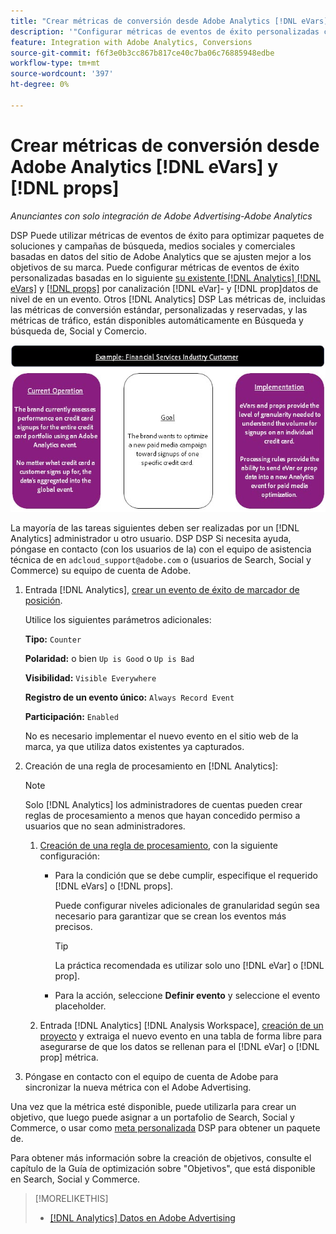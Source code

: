 ```yaml
---
title: "Crear métricas de conversión desde Adobe Analytics [!DNL eVars] y props"
description: '"Configurar métricas de eventos de éxito personalizadas con [!DNL eVar]- y [!DNL prop]datos de nivel de aplicación".'
feature: Integration with Adobe Analytics, Conversions
source-git-commit: f6f3e0b3cc867b817ce40c7ba06c76885948edbe
workflow-type: tm+mt
source-wordcount: '397'
ht-degree: 0%

---
```


# Crear métricas de conversión desde Adobe Analytics [!DNL eVars] y [!DNL props]

*Anunciantes con solo integración de Adobe Advertising-Adobe Analytics*

DSP Puede utilizar métricas de eventos de éxito para optimizar paquetes de soluciones y campañas de búsqueda, medios sociales y comerciales basadas en datos del sitio de Adobe Analytics que se ajusten mejor a los objetivos de su marca. Puede configurar métricas de eventos de éxito personalizadas basadas en lo siguiente [su existente [!DNL Analytics] [!DNL eVars]](https://experienceleague.adobe.com/docs/analytics/components/dimensions/evar.html) y [[!DNL props]](https://experienceleague.adobe.com/docs/analytics/components/dimensions/prop.html) por canalización [!DNL eVar]- y [!DNL prop]datos de nivel de en un evento. Otros [!DNL Analytics] DSP Las métricas de, incluidas las métricas de conversión estándar, personalizadas y reservadas, y las métricas de tráfico, están disponibles automáticamente en Búsqueda y búsqueda de, Social y Comercio.

![Ejemplo de uso](/help/integrations/assets/a4adc-conversion-evar-example.jpg "Ejemplo de uso")

La mayoría de las tareas siguientes deben ser realizadas por un [!DNL Analytics] administrador u otro usuario. DSP DSP Si necesita ayuda, póngase en contacto (con los usuarios de la) con el equipo de asistencia técnica de en `adcloud_support@adobe.com` o (usuarios de Search, Social y Commerce) su equipo de cuenta de Adobe.

1. Entrada [!DNL Analytics], [crear un evento de éxito de marcador de posición](https://experienceleague.adobe.com/docs/analytics/admin/admin-tools/manage-report-suites/edit-report-suite/conversion-variables/success-events/success-event.html?lang=en).

   Utilice los siguientes parámetros adicionales:

   **Tipo:** `Counter`

   **Polaridad:**  o bien `Up is Good` o `Up is Bad`

   **Visibilidad:** `Visible Everywhere`

   **Registro de un evento único:** `Always Record Event`

   **Participación:** `Enabled`

   No es necesario implementar el nuevo evento en el sitio web de la marca, ya que utiliza datos existentes ya capturados.

1. Creación de una regla de procesamiento en [!DNL Analytics]:

   >[!NOTE]
   >
   >Solo [!DNL Analytics] los administradores de cuentas pueden crear reglas de procesamiento a menos que hayan concedido permiso a usuarios que no sean administradores.

   1. [Creación de una regla de procesamiento](https://experienceleague.adobe.com/docs/analytics/admin/admin-tools/manage-report-suites/edit-report-suite/report-suite-general/c-processing-rules/c-processing-rules-configuration/t-processing-rules.html?lang=en), con la siguiente configuración:

      * Para la condición que se debe cumplir, especifique el requerido [!DNL eVars] o [!DNL props].

        Puede configurar niveles adicionales de granularidad según sea necesario para garantizar que se crean los eventos más precisos.

        >[!TIP]
        >
        >La práctica recomendada es utilizar solo uno [!DNL eVar] o [!DNL prop].

      * Para la acción, seleccione **Definir evento** y seleccione el evento placeholder.

   1. Entrada [!DNL Analytics] [!DNL Analysis Workspace], [creación de un proyecto](https://experienceleague.adobe.com/docs/analytics/analyze/analysis-workspace/home.html) y extraiga el nuevo evento en una tabla de forma libre para asegurarse de que los datos se rellenan para el [!DNL eVar] o [!DNL prop] métrica.

1. Póngase en contacto con el equipo de cuenta de Adobe para sincronizar la nueva métrica con el Adobe Advertising.

Una vez que la métrica esté disponible, puede utilizarla para crear un objetivo, que luego puede asignar a un portafolio de Search, Social y Commerce, o usar como [meta personalizada](/help/dsp/optimization/custom-goal-about.md) DSP para obtener un paquete de.

Para obtener más información sobre la creación de objetivos, consulte el capítulo de la Guía de optimización sobre &quot;Objetivos&quot;, que está disponible en Search, Social y Commerce.

>[!MORELIKETHIS]
>
>* [[!DNL Analytics] Datos en Adobe Advertising](/help/integrations/analytics/analytics-data-in-advertising.md)
<!--
>* [](/help/search-social-commerce/admin/conversion-metrics/ ????????)
-->
